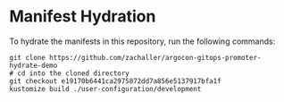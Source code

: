 # Manifest Hydration

To hydrate the manifests in this repository, run the following commands:

```shell
git clone https://github.com/zachaller/argocon-gitops-promoter-hydrate-demo
# cd into the cloned directory
git checkout e19170b6441ca2975872dd7a856e5137917bfa1f
kustomize build ./user-configuration/development
```
